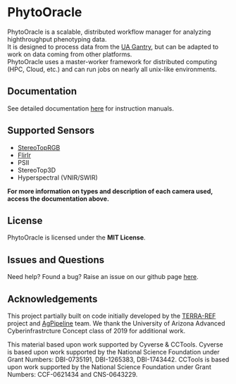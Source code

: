 # PhytoOracle

PhytoOracle is a scalable, distributed workflow manager for analyzing highthroughput phenotyping data.  
It is designed to process data from the [UA Gantry](https://uanews.arizona.edu/story/world-s-largest-robotic-field-scanner-now-place), but can be adapted to work on data coming from other platforms.  
PhytoOracle uses a master-worker framework for distributed computing (HPC, Cloud, etc.) and can run jobs on nearly all unix-like environments. 

## Documentation

See detailed documentation [here](https://phytooracle.readthedocs.io) for instruction manuals.

## Supported Sensors

+ [StereoTopRGB](https://phytooracle.readthedocs.io/en/latest/4_StereoTopRGB_run.html)
+ [FlirIr](https://phytooracle.readthedocs.io/en/latest/5_FlirIr_run.html)
+ PSII
+ StereoTop3D
+ Hyperspectral (VNIR/SWIR)

**For more information on types and description of each camera used, access the documentation above.**

## License 

PhytoOracle is licensed under the **MIT License**.

## Issues and Questions

Need help? Found a bug? Raise an issue on our github page [here](https://github.com/uacic/PhytoOracle/issues).

## Acknowledgements

This project partially built on code initially developed by the [TERRA-REF](https://www.terraref.org/) project and [AgPipeline](https://github.com/AgPipeline/) team. We thank the University of Arizona Advanced Cyberinfrastrcture Concept class of 2019 for additional work.

This material based upon work supported by Cyverse & CCTools. Cyverse is based upon work supported by the National Science Foundation under Grant Numbers: DBI-0735191, DBI-1265383, DBI-1743442. CCTools is based upon work supported by the National Science Foundation under Grant Numbers: CCF-0621434 and CNS-0643229. 
